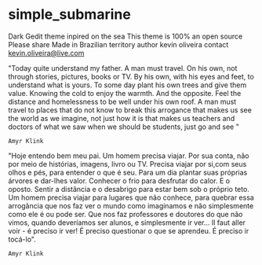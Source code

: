 # simple_submarine
Dark Gedit theme inpired on the sea
 This theme is 100% an open source
 Please share
 Made in Brazilian territory
 author kevin oliveira
 contact kevin.oliveira@live.com


"Today quite understand my father. A man must travel.
 On his own, not through stories, pictures, books or TV.
 By his own, with his eyes and feet, to understand what is yours.
 To some day plant his own trees and give them value.
 Knowing the cold to enjoy the warmth. And the opposite.
 Feel the distance and homelessness to be well under his own roof.
 A man must travel to places that do not know to break this arrogance that makes us see the world as we imagine,
 not just how it is that makes us teachers and doctors of what we saw when we should be students, just go and see "

	Amyr Klink



"Hoje entendo bem meu pai. Um homem precisa viajar.
 Por sua conta, não por meio de histórias, imagens, livro ou TV.
 Precisa viajar por si,com seus olhos e pés, para entender o que é seu.
 Para um dia plantar suas próprias árvores e dar-lhes valor. Conhecer o frio para desfrutar do calor.
 E o oposto. Sentir a distância e o desabrigo para estar bem sob o próprio teto.
 Um homem precisa viajar para lugares que não conhece,
 para quebrar essa arrogância que nos faz ver o mundo como imaginamos e não    simplesmente como ele é ou pode ser.
 Que nos faz professores e doutores do que não vimos, quando deveríamos ser alunos, e simplesmente ir ver...
 Il faut aller voir - é preciso ir ver! 
 É preciso questionar o que se aprendeu.
 É preciso ir tocá-lo".

	Amyr Klink

